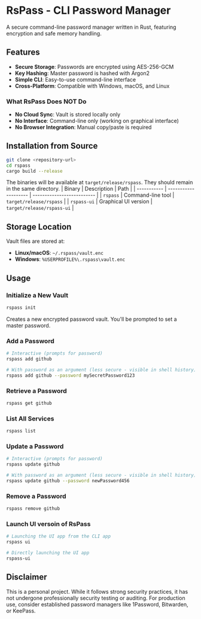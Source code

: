 # RsPass - CLI Password Manager

A secure command-line password manager written in Rust, featuring encryption and safe memory handling.

## Features

- **Secure Storage**: Passwords are encrypted using AES-256-GCM
- **Key Hashing**: Master password is hashed with Argon2
- **Simple CLI**: Easy-to-use command-line interface
- **Cross-Platform**: Compatible with Windows, macOS, and Linux

### What RsPass Does NOT Do

- **No Cloud Sync**: Vault is stored locally only
- **No Interface**: Command-line only (working on graphical interface)
- **No Browser Integration**: Manual copy/paste is required

## Installation from Source

```bash
git clone <repository-url>
cd rspass
cargo build --release
```

The binaries will be available at `target/release/rspass`. They should remain in the same directory.
| Binary      | Description          | Path                       |
| ----------- | -------------------- | -------------------------- |
| `rspass`    | Command-line tool    | `target/release/rspass`    |
| `rspass-ui` | Graphical UI version | `target/release/rspass-ui` |


## Storage Location

Vault files are stored at:
- **Linux/macOS**: `~/.rspass/vault.enc`
- **Windows**: `%USERPROFILE%\.rspass\vault.enc`


## Usage

### Initialize a New Vault

```bash
rspass init
```

Creates a new encrypted password vault. You'll be prompted to set a master password.

### Add a Password

```bash
# Interactive (prompts for password)
rspass add github

# With password as an argument (less secure - visible in shell history)
rspass add github --password mySecretPassword123
```

### Retrieve a Password

```bash
rspass get github
```

### List All Services

```bash
rspass list
```

### Update a Password

```bash
# Interactive (prompts for password)
rspass update github

# With password as an argument (less secure - visible in shell history)
rspass update github --password newPassword456
```

### Remove a Password

```bash
rspass remove github
```

### Launch UI versoin of RsPass

```bash
# Launching the UI app from the CLI app
rspass ui

# Directly launching the UI app
rspass-ui
```

## Disclaimer

This is a personal project. While it follows strong security practices, it has not undergone professionally security testing or auditing. For production use, consider established password managers like 1Password, Bitwarden, or KeePass.
